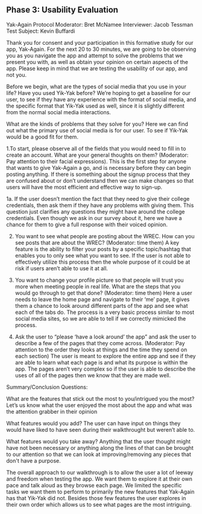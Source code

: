 ## Phase 3: Usability Evaluation



Yak-Again Protocol
Moderator:   Bret McNamee
Interviewer:   Jacob Tessman
Test Subject:   Kevin Buffardi


Thank you for consent and your participation in this formative study for our app, Yak-Again. For the next 20 to 30 minutes, we are going to be observing you as you navigate the app and attempt to solve the problems that we present you with, as well as obtain your opinion on certain aspects of the app. Please keep in mind that we are testing the usability of our app, and not you. 

Before we begin, what are the types of social media that you use in your life? Have you used Yik-Yak before? 
We’re hoping to get a baseline for our user, to see if they have any experience with the format of social media, and the specific format that Yik-Yak used as well, since it is slightly different from the normal social media interactions.


What are the kinds of problems that they solve for you? 
Here we can find out what the primary use of social media is for our user. To see if Yik-Yak would be a good fit for them.


1.To start, please observe all of the fields that you would need to fill in to create an account. What are your general thoughts on them? (Moderator: Pay attention to their facial expressions). 
This is the first step for anyone that wants to give Yak-Again a go, and is necessary before they can begin posting anything. If there is something about the signup process that they are confused about or don’t understand then we can make changes so that users will have the most efficient and effective way to sign-up.






1a. If the user doesn’t mention the fact that they need to give their college credentials, then ask them if they have any problems with giving them.
This question just clarifies any questions they might have around the college credentials. Even though we ask in our survey about it, here we have a chance for them to give a full response with their voiced opinion.


 2. You want to see what people are posting about the WREC. How can you see posts that are about the WREC?  (Moderator: time them) 
A key feature is the ability to filter your posts by a specific topic/hashtag that enables you to only see what you want to see. If the user is not able to effectively utilize this process then the whole purpose of it could be at risk if users aren’t able to use it at all.


3. You want to change your profile picture so that people will trust you more when meeting people in real life. What are the steps that you would go through to get that done?  (Moderator: time them) 
Here a user needs to leave the home page and navigate to their ‘me’ page, it gives them a chance to look around different parts of the app and see what each of the tabs do. The process is a very basic process similar to most social media sites, so we are able to tell if we correctly mimicked the process.

4. Ask the user to “please ‘have a look around’ the app” and ask the user to describe a few of the pages that they come across. (Moderator: Pay attention to the order they looks at things and the time they spend on each section)
The user is meant to explore the entire app and see if they are able to learn what each page is and what its purpose is within the app. The pages aren’t very complex so if the user is able to describe the uses of all of the pages then we know that they are made well.










Summary/Conclusion Questions:

What are the features that stick out the most to you/intrigued you the most? 
Let’s us know what the user enjoyed the most about the app and what was the attention grabber in their opinion




What features would you add? 
The user can have input on things they would have liked to have seen during their walkthrought but weren’t able to.




What features would you take away? 
Anything that the user thought might have not been necessary or anything along the lines of that can be brought to our attention so that we can look at improving/removing any pieces that don't have a purpose.



The overall approach to our walkthrough is to allow the user a lot of leeway and freedom when testing the app. We want them to explore it at their own pace and talk aloud as they browse each page. We limited the specific tasks we want them to perform to primarily the new features that Yak-Again has that Yik-Yak did not. Besides those few features the user explores in their own order which allows us to see what pages are the most intriguing.

